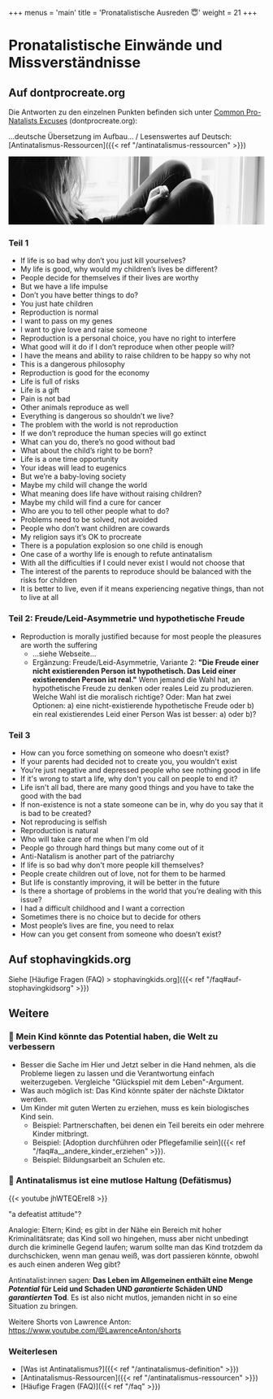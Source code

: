 +++
menus = 'main'
title = 'Pronatalistische Ausreden 😇'
weight = 21
+++

# Pronatalistische Einwände und Missverständnisse

## Auf dontprocreate.org
Die Antworten zu den einzelnen Punkten befinden sich unter
[Common Pro-Natalists Excuses](https://dontprocreate.org/common-pro-natalists-excuses/) (dontprocreate.org):

...deutsche Übersetzung im Aufbau... / Lesenswertes auf Deutsch: [Antinatalismus-Ressourcen]({{< ref "/antinatalismus-ressourcen" >}})

![](images/desperate_sad_depressed_cry_hopeless_loss_concern_teenager-1274362-crop2.jpg)

### Teil 1
* If life is so bad why don’t you just kill yourselves?
* My life is good, why would my children’s lives be different?
* People decide for themselves if their lives are worthy
* But we have a life impulse
* Don’t you have better things to do?
* You just hate children
* Reproduction is normal
* I want to pass on my genes
* I want to give love and raise someone
* Reproduction is a personal choice, you have no right to interfere
* What good will it do if I don’t reproduce when other people will?
* I have the means and ability to raise children to be happy so why not
* This is a dangerous philosophy
* Reproduction is good for the economy
* Life is full of risks
* Life is a gift
* Pain is not bad
* Other animals reproduce as well
* Everything is dangerous so shouldn’t we live?
* The problem with the world is not reproduction
* If we don’t reproduce the human species will go extinct
* What can you do, there’s no good without bad
* What about the child’s right to be born?
* Life is a one time opportunity
* Your ideas will lead to eugenics
* But we’re a baby-loving society
* Maybe my child will change the world
* What meaning does life have without raising children?
* Maybe my child will find a cure for cancer
* Who are you to tell other people what to do?
* Problems need to be solved, not avoided
* People who don’t want children are cowards
* My religion says it’s OK to procreate
* There is a population explosion so one child is enough
* One case of a worthy life is enough to refute antinatalism
* With all the difficulties if I could never exist I would not choose that
* The interest of the parents to reproduce should be balanced with the risks for children
* It is better to live, even if it means experiencing negative things, than not to live at all

### Teil 2: Freude/Leid-Asymmetrie und hypothetische Freude
* Reproduction is morally justified because for most people the pleasures are worth the suffering
    * ...siehe Webseite...
    * Ergänzung: Freude/Leid-Asymmetrie, Variante 2:
        **"Die Freude einer nicht existierenden Person ist hypothetisch.
        Das Leid einer existierenden Person ist real."**
        Wenn jemand die Wahl hat, an hypothetische Freude zu denken oder reales Leid zu produzieren.
        Welche Wahl ist die moralisch richtige?
        Oder: Man hat zwei Optionen: a) eine nicht-existierende hypothetische Freude oder b) ein real existierendes Leid einer Person
        Was ist besser: a) oder b)?

### Teil 3
* How can you force something on someone who doesn’t exist?
* If your parents had decided not to create you, you wouldn't exist
* You’re just negative and depressed people who see nothing good in life
* If it's wrong to start a life, why don't you call on people to end it?
* Life isn't all bad, there are many good things and you have to take the good with the bad
* If non-existence is not a state someone can be in, why do you say that it is bad to be created?
* Not reproducing is selfish
* Reproduction is natural
* Who will take care of me when I'm old
* People go through hard things but many come out of it
* Anti-Natalism is another part of the patriarchy
* If life is so bad why don't more people kill themselves?
* People create children out of love, not for them to be harmed
* But life is constantly improving, it will be better in the future
* Is there a shortage of problems in the world that you’re dealing with this issue?
* I had a difficult childhood and I want a correction
* Sometimes there is no choice but to decide for others
* Most people’s lives are fine, you need to relax
* How can you get consent from someone who doesn’t exist?


## Auf stophavingkids.org

Siehe [Häufige Fragen (FAQ) > stophavingkids.org]({{< ref "/faq#auf-stophavingkidsorg" >}})


## Weitere

### 🔹 Mein Kind könnte das Potential haben, die Welt zu verbessern

* Besser die Sache im Hier und Jetzt selber in die Hand nehmen,
    als die Probleme liegen zu lassen und die Verantwortung einfach weiterzugeben.
    Vergleiche "Glückspiel mit dem Leben"-Argument.
* Was auch möglich ist: Das Kind könnte später der nächste Diktator werden.
* Um Kinder mit guten Werten zu erziehen, muss es kein biologisches Kind sein.
    * Beispiel: Partnerschaften, bei denen ein Teil bereits ein oder mehrere Kinder mitbringt.
    * Beispiel: [Adoption durchführen oder Pflegefamilie sein]({{< ref "/faq#a__andere_kinder_erziehen" >}}).
    * Beispiel: Bildungsarbeit an Schulen etc.


### 🔹 Antinatalismus ist eine mutlose Haltung (Defätismus)

{{< youtube jhWTEQEreI8 >}}

"a defeatist attitude"?

Analogie: Eltern; Kind; es gibt in der Nähe ein Bereich mit hoher Kriminalitätsrate;
    das Kind soll wo hingehen, muss aber nicht unbedingt durch die kriminelle Gegend laufen;
    warum sollte man das Kind trotzdem da durchschicken, wenn man genau weiß, was dort passieren könnte,
    obwohl es auch einen anderen Weg gibt?

Antinatalist:innen sagen: **Das Leben im Allgemeinen enthält eine Menge _Potential_ für Leid und Schaden
UND _garantierte_ Schäden UND _garantierten_ Tod**. Es ist also nicht mutlos, jemanden nicht in so eine Situation zu bringen.

Weitere Shorts von Lawrence Anton: https://www.youtube.com/@LawrenceAnton/shorts


### Weiterlesen

* [Was ist Antinatalismus?]({{< ref "/antinatalismus-definition" >}})
* [Antinatalismus-Ressourcen]({{< ref "/antinatalismus-ressourcen" >}})
* [Häufige Fragen (FAQ)]({{< ref "/faq" >}})
